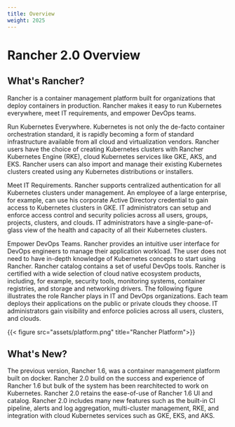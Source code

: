 ```yaml
---
title: Overview
weight: 2025
---
```


# Rancher 2.0 Overview

## What's Rancher?

Rancher is a container management platform built for organizations that deploy containers in production. Rancher makes it easy to run Kubernetes everywhere, meet IT requirements, and empower DevOps teams.

Run Kubernetes Everywhere. Kubernetes is not only the de-facto container orchestration standard, it is rapidly becoming a form of standard infrastructure available from all cloud and virtualization vendors. Rancher users have the choice of creating Kubernetes clusters with Rancher Kubernetes Engine (RKE), cloud Kubernetes services like GKE, AKS, and EKS. Rancher users can also import and manage their existing Kubernetes clusters created using any Kubernetes distributions or installers.

Meet IT Requirements. Rancher supports centralized authentication for all Kubernetes clusters under management. An employee of a large enterprise, for example, can use his corporate Active Directory credential to gain access to Kubernetes clusters in GKE. IT administrators can setup and enforce access control and security policies across all users, groups, projects, clusters, and clouds. IT administrators have a single-pane-of-glass view of the health and capacity of all their Kubernetes clusters.

Empower DevOps Teams. Rancher provides an intuitive user interface for DevOps engineers to manage their application workload. The user does not need to have in-depth knowledge of Kubernetes concepts to start using Rancher. Rancher catalog contains a set of useful DevOps tools. Rancher is certified with a wide selection of cloud native ecosystem products, including, for example, security tools, monitoring systems, container registries, and storage and networking drivers.
The following figure illustrates the role Rancher plays in IT and DevOps organizations. Each team deploys their applications on the public or private clouds they choose. IT administrators gain visibility and enforce policies across all users, clusters, and clouds.

{{< figure src="assets/platform.png" title="Rancher Platform">}}

## What's New?

The previous version, Rancher 1.6, was a container management platform built on docker. Rancher 2.0 build on the success and experience of Rancher 1.6 but bulk of the system has been rearchitected to work on Kubernetes. Rancher 2.0 retains the ease-of-use of Rancher 1.6 UI and catalog. Rancher 2.0 includes many new features such as the built-in CI pipeline, alerts and log aggregation, multi-cluster management, RKE, and integration with cloud Kubernetes services such as GKE, EKS, and AKS.
